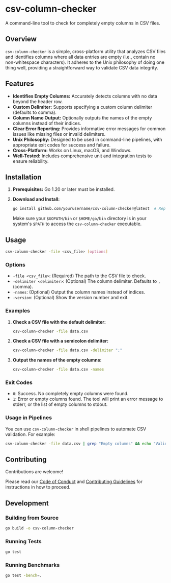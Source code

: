 # csv-column-checker

A command-line tool to check for completely empty columns in CSV files.

## Overview

`csv-column-checker` is a simple, cross-platform utility that analyzes CSV files and identifies columns where all data entries are empty (i.e., contain no non-whitespace characters). It adheres to the Unix philosophy of doing one thing well, providing a straightforward way to validate CSV data integrity.

## Features

*   **Identifies Empty Columns:** Accurately detects columns with no data beyond the header row.
*   **Custom Delimiter:** Supports specifying a custom column delimiter (defaults to comma).
*   **Column Name Output:**  Optionally outputs the names of the empty columns instead of their indices.
*   **Clear Error Reporting:** Provides informative error messages for common issues like missing files or invalid delimiters.
*   **Unix Philosophy:** Designed to be used in command-line pipelines, with appropriate exit codes for success and failure.
*   **Cross-Platform:**  Works on Linux, macOS, and Windows.
*   **Well-Tested:** Includes comprehensive unit and integration tests to ensure reliability.

## Installation

1.  **Prerequisites:** Go 1.20 or later must be installed.

2.  **Download and Install:**

    ```bash
    go install github.com/yourusername/csv-column-checker@latest  # Replace with your repo path
    ```

    Make sure your `$GOPATH/bin` or `$HOME/go/bin` directory is in your system's `$PATH` to access the `csv-column-checker` executable.

## Usage

```bash
csv-column-checker -file <csv_file> [options]
```

### Options

*   `-file <csv_file>`: (Required) The path to the CSV file to check.
*   `-delimiter <delimiter>`: (Optional) The column delimiter. Defaults to `,` (comma).
*   `-names`: (Optional) Output the column names instead of indices.
*   `-version`: (Optional) Show the version number and exit.

### Examples

1.  **Check a CSV file with the default delimiter:**

    ```bash
    csv-column-checker -file data.csv
    ```

2.  **Check a CSV file with a semicolon delimiter:**

    ```bash
    csv-column-checker -file data.csv -delimiter ";"
    ```

3.  **Output the names of the empty columns:**

    ```bash
    csv-column-checker -file data.csv -names
    ```

### Exit Codes

*   `0`: Success.  No completely empty columns were found.
*   `1`: Error or empty columns found.  The tool will print an error message to stderr, or the list of empty columns to stdout.

### Usage in Pipelines

You can use `csv-column-checker` in shell pipelines to automate CSV validation. For example:

```bash
csv-column-checker -file data.csv | grep "Empty columns" && echo "Validation Failed" || echo "Validation Passed"
```


## Contributing

Contributions are welcome!

Please read our [Code of Conduct](CODE_OF_CONDUCT.md) and [Contributing Guidelines](CONTRIBUTING.md) for instructions in how to proceed.

## Development

### Building from Source

```bash
go build -o csv-column-checker
```

### Running Tests

```bash
go test
```

### Running Benchmarks

```bash
go test -bench=.
```
